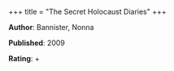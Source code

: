 +++
title = "The Secret Holocaust Diaries"
+++



**Author**: Bannister, Nonna

**Published**: 2009

**Rating**: +
